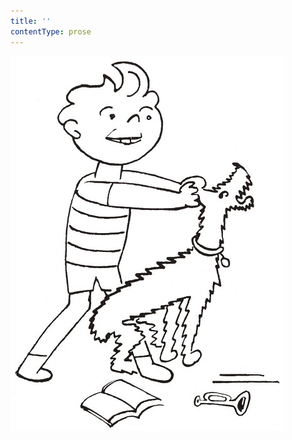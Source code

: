 ```yaml
---
title: ''
contentType: prose
---
```


<section>

![povidani_o_pejskovi_a_kocicce_019](./resources/povidani_o_pejskovi_a_kocicce_019.jpg)

</section>
